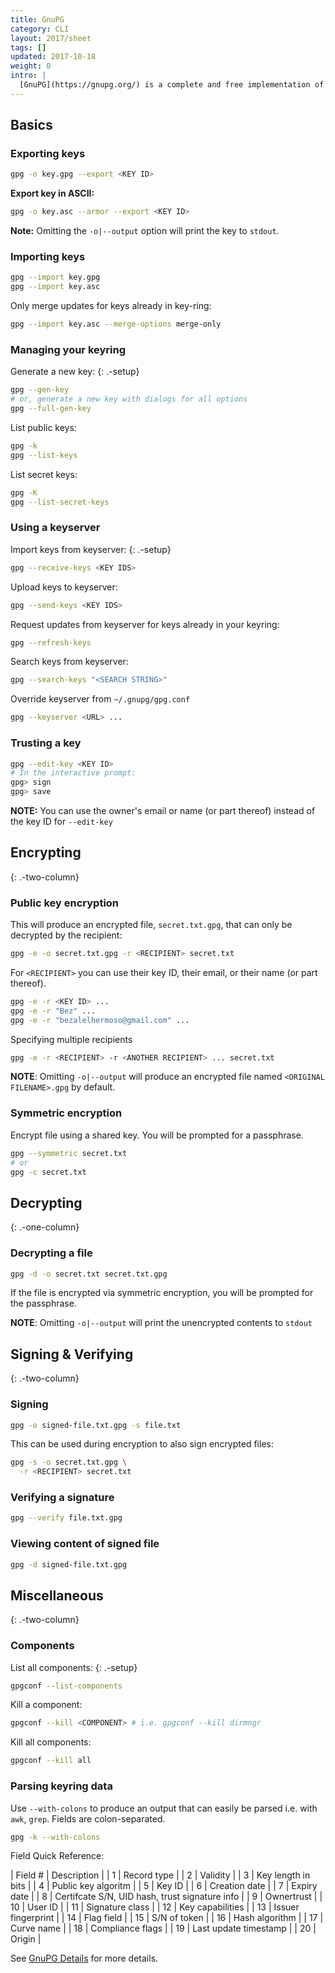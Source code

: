 ```yaml
---
title: GnuPG
category: CLI
layout: 2017/sheet
tags: []
updated: 2017-10-18
weight: 0
intro: |
  [GnuPG](https://gnupg.org/) is a complete and free implementation of the OpenPGP standard.
---
```


Basics
---------------

### Exporting keys

```bash
gpg -o key.gpg --export <KEY ID>
```

__Export key in ASCII:__

```bash
gpg -o key.asc --armor --export <KEY ID>
```

__Note:__ Omitting the `-o|--output` option will print the key to `stdout`.

### Importing keys

```bash
gpg --import key.gpg
gpg --import key.asc
```

Only merge updates for keys already in key-ring:

```bash
gpg --import key.asc --merge-options merge-only
```

### Managing your keyring

Generate a new key:
{: .-setup}

```bash
gpg --gen-key
# or, generate a new key with dialogs for all options
gpg --full-gen-key
```

List public keys:

```bash
gpg -k
gpg --list-keys
```

List secret keys:

```bash
gpg -K
gpg --list-secret-keys
```


### Using a keyserver

Import keys from keyserver:
{: .-setup}

```bash
gpg --receive-keys <KEY IDS>
```

Upload keys to keyserver:

```bash
gpg --send-keys <KEY IDS>
```

Request updates from keyserver for keys already in your keyring:

```bash
gpg --refresh-keys
```

Search keys from keyserver:

```bash
gpg --search-keys "<SEARCH STRING>"
```

Override keyserver from `~/.gnupg/gpg.conf`

```bash
gpg --keyserver <URL> ...
```

### Trusting a key

```bash
gpg --edit-key <KEY ID>
# In the interactive prompt:
gpg> sign
gpg> save
```

__NOTE:__ You can use the owner's email or name (or part thereof) instead of the key ID for `--edit-key`


Encrypting
---------
{: .-two-column}

### Public key encryption
This will produce an encrypted file, `secret.txt.gpg`, that can only be decrypted by the recipient:

```bash
gpg -e -o secret.txt.gpg -r <RECIPIENT> secret.txt
```

For `<RECIPIENT>` you can use their key ID, their email, or their name (or part thereof).

```bash
gpg -e -r <KEY ID> ...
gpg -e -r "Bez" ...
gpg -e -r "bezalelhermoso@gmail.com" ...
```

Specifying multiple recipients

```bash
gpg -e -r <RECIPIENT> -r <ANOTHER RECIPIENT> ... secret.txt
```

__NOTE__: Omitting `-o|--output` will produce an encrypted file named `<ORIGINAL FILENAME>.gpg` by default.

### Symmetric encryption

Encrypt file using a shared key. You will be prompted for a passphrase.

```bash
gpg --symmetric secret.txt
# or
gpg -c secret.txt
```

Decrypting
---------
{: .-one-column}

### Decrypting a file

```bash
gpg -d -o secret.txt secret.txt.gpg
```

If the file is encrypted via symmetric encryption, you will be prompted for the passphrase.

__NOTE__: Omitting `-o|--output` will print the unencrypted contents to `stdout`

Signing & Verifying
---------
{: .-two-column}

### Signing

```bash
gpg -o signed-file.txt.gpg -s file.txt
```

This can be used during encryption to also sign encrypted files:

```bash
gpg -s -o secret.txt.gpg \
  -r <RECIPIENT> secret.txt
```

### Verifying a signature

```bash
gpg --verify file.txt.gpg
```

### Viewing content of signed file

```bash
gpg -d signed-file.txt.gpg
```

Miscellaneous
----------
{: .-two-column}

### Components

List all components:
{: .-setup}

```bash
gpgconf --list-components
```

Kill a component:

```bash
gpgconf --kill <COMPONENT> # i.e. gpgconf --kill dirmngr
```

Kill all components:
```bash
gpgconf --kill all
```

### Parsing keyring data

Use `--with-colons` to produce an output that can easily be parsed i.e. with `awk`, `grep`. Fields are colon-separated.

```bash
gpg -k --with-colons
```

Field Quick Reference:

| Field # | Description |
| 1       | Record type |
| 2       | Validity |
| 3       | Key length in bits |
| 4       | Public key algoritm |
| 5       | Key ID |
| 6       | Creation date |
| 7       | Expiry date |
| 8       | Certifcate S/N, UID hash, trust signature info |
| 9       | Ownertrust |
| 10      | User ID |
| 11      | Signature class |
| 12      | Key capabilities |
| 13      | Issuer fingerprint |
| 14      | Flag field |
| 15      | S/N of token |
| 16      | Hash algorithm |
| 17      | Curve name |
| 18      | Compliance flags |
| 19      | Last update timestamp |
| 20      | Origin |

See [GnuPG Details](https://git.gnupg.org/cgi-bin/gitweb.cgi?p=gnupg.git;a=blob_plain;f=doc/DETAILS) for more details.



